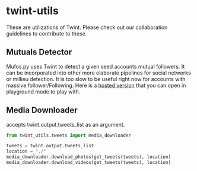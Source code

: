 # twint-utils
These are utilizations of Twint. Please check out our collaboration guidelines to contribute to these.

## Mutuals Detector
Mufos.py uses Twint to detect a given seed accounts mutual followers. It can be incorporated into other more elaborate pipelines for social networks or millieu detection. It is too slow to be useful right now for accounts with massive follower/Following. Here is a [hosted version](https://colab.research.google.com/drive/1AOXQxkOWbq7KEHWVBRiOrYhTOSg3QTqq) that you can open in playground mode to play with.

## Media Downloader
accepts twint.output.tweets_list as an argument. 
```python
from twint_utils.tweets import media_downloader

tweets = twint.output.tweets_list                              
location = "./"
media_downloader.download_photos(get_tweets(tweets), location)
media_downloader.download_videos(get_tweets(tweets), location)
```

